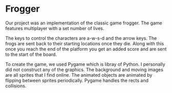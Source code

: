 # Frogger

Our project was an implementation of the classic game frogger. The game features multiplayer with a set number of lives.

The keys to control the characters are a-w-s-d and the arrow keys. The frogs are sent back to their starting locations once they die. Along with this once you reach the end of the platform you get an added score and are sent to the start of the board.


To create the game, we used Pygame which is libray of Python. I personally did not construct any of the graphics. The background and moving images are all sprites that I find online. The animated objects are animated by flipping between sprites periodically. Pygame handles the rects and collisions.
